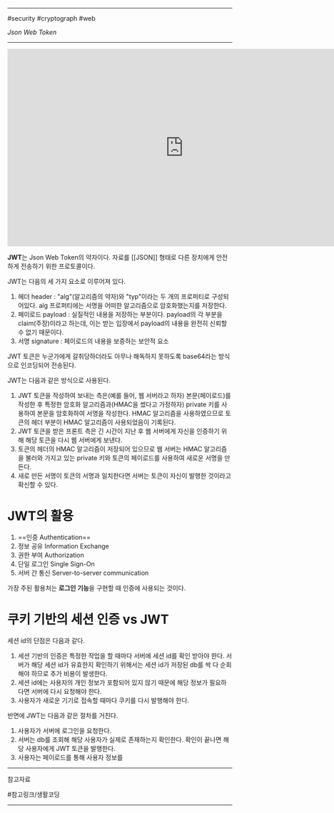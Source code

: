 
---

#security #cryptograph #web

_Json Web Token_

---

<iframe width="787" height="443" src="https://www.youtube.com/embed/36lpDzQzVXs" title="JWT" frameborder="0" allow="accelerometer; autoplay; clipboard-write; encrypted-media; gyroscope; picture-in-picture; web-share" referrerpolicy="strict-origin-when-cross-origin" allowfullscreen></iframe>

**JWT**는 Json Web Token의 약자이다. 자료를 [[JSON]] 형태로 다른 장치에게 안전하게 전송하기 위한 프로토콜이다.

JWT는 다음의 세 가지 요소로 이루어져 있다.

1. 헤더 header : "alg"(알고리즘의 약자)와 "typ"이라는 두 개의 프로퍼티로 구성되어있다. alg 프로퍼티에는 서명을 어떠한 알고리즘으로 암호화했는지를 저장한다.
2. 페이로드 payload : 실질적인 내용을 저장하는 부분이다. payload의 각 부분을 claim(주장)이라고 하는데, 이는 받는 입장에서 payload의 내용을 완전히 신뢰할 수 없기 때문이다.
3. 서명 signature : 페이로드의 내용을 보증하는 보안적 요소

JWT 토큰은 누군가에게 갈취당하더라도 아무나 해독하지 못하도록 base64라는 방식으로 인코딩되어 전송된다.

JWT는 다음과 같은 방식으로 사용된다.

1. JWT 토큰을 작성하여 보내는 측은(예를 들어, 웹 서버라고 하자) 본문(페이로드)를 작성한 후 특정한 암호화 알고리즘과(HMAC을 썼다고 가정하자) private 키를 사용하여 본문을 암호화하여 서명을 작성한다. HMAC 알고리즘을 사용하였으므로 토큰의 헤더 부분이 HMAC 알고리즘이 사용되었음이 기록된다.
2. JWT 토큰을 받은 프론트 측은 긴 시간이 지난 후 웹 서버에게 자신을 인증하기 위해 해당 토큰을 다시 웹 서버에게 보낸다.
3. 토큰의 헤더의 HMAC 알고리즘이 저장되어 있으므로 웹 서버는 HMAC 알고리즘을 불러와 가지고 있는 private 키와 토큰의 페이로드를 사용하여 새로운 서명을 만든다.
4. 새로 만든 서명이 토큰의 서명과 일치한다면 서버는 토큰이 자신이 발행한 것이라고 확신할 수 있다.

# JWT의 활용

1. ==인증 Authentication==
2. 정보 공유 Information Exchange
3. 권한 부여 Authorization
4. 단일 로그인 Single Sign-On
5. 서버 간 통신 Server-to-server communication

가장 주된 활용처는 **로그인 기능**을 구현할 때 인증에 사용되는 것이다.

# 쿠키 기반의 세션 인증 vs JWT

세션 id의 단점은 다음과 같다.

1. 세션 기반의 인증은 특정한 작업을 할 때마다 서버에 세션 id를 확인 받아야 한다. 서버가 해당 세션 id가 유효한지 확인하기 위해서는 세션 id가 저장된 db를 싹 다 순회해야 하므로 추가 비용이 발생한다.
2. 세션 id에는 사용자의 개인 정보가 포함되어 있지 않기 때문에 해당 정보가 필요하다면 서버에 다시 요청해야 한다.
3. 사용자가 새로운 기기로 접속할 때마다 쿠키를 다시 발행해야 한다.

반면에 JWT는 다음과 같은 절차를 거친다.

1. 사용자가 서버에 로그인을 요청한다.
2. 서버는 db를 조회해 해당 사용자가 실제로 존재하는지 확인한다. 확인이 끝나면 해당 사용자에게 JWT 토큰을 발행한다.
3. 사용자는 페이로드를 통해 사용자 정보를 

---

참고자료

#참고링크/생활코딩 

---